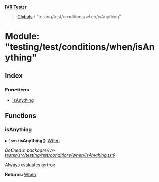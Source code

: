 **[IVR Tester](../README.md)**

> [Globals](../README.md) / "testing/test/conditions/when/isAnything"

# Module: "testing/test/conditions/when/isAnything"

## Index

### Functions

* [isAnything](_testing_test_conditions_when_isanything_.md#isanything)

## Functions

### isAnything

▸ `Const`**isAnything**(): [When](_testing_test_conditions_when_when_.md#when)

*Defined in [packages/ivr-tester/src/testing/test/conditions/when/isAnything.ts:6](https://github.com/SketchingDev/ivr-tester/blob/3b0e141/packages/ivr-tester/src/testing/test/conditions/when/isAnything.ts#L6)*

Always evaluates as true

**Returns:** [When](_testing_test_conditions_when_when_.md#when)
